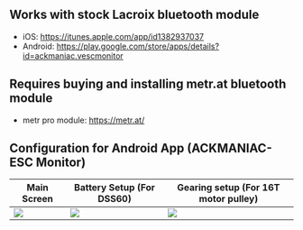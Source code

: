 ## Works with stock Lacroix bluetooth module

* iOS: https://itunes.apple.com/app/id1382937037
* Android: https://play.google.com/store/apps/details?id=ackmaniac.vescmonitor

## Requires buying and installing metr.at bluetooth module

* metr pro module: https://metr.at/

## Configuration for Android App (ACKMANIAC-ESC Monitor)

|Main Screen|Battery Setup (For DSS60)|Gearing setup (For 16T motor pulley)|
|---|---|---|
|![](https://i.imgur.com/QJZFkXv.png)|![](https://i.imgur.com/2sNKi5k.png)|![](https://i.imgur.com/28cON6R.png)|
